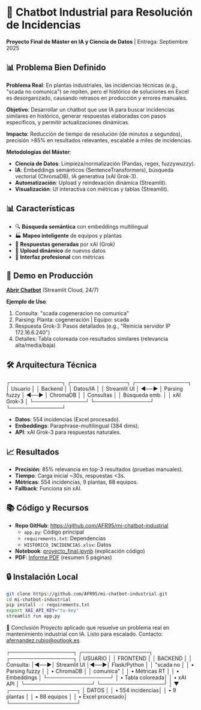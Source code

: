 # 🤖 Chatbot Industrial para Resolución de Incidencias

**Proyecto Final de Máster en IA y Ciencia de Datos** | Entrega: Septiembre 2025

## 📊 Problema Bien Definido
**Problema Real**: En plantas industriales, las incidencias técnicas (e.g., "scada no comunica") se repiten, pero el histórico de soluciones en Excel es desorganizado, causando retrasos en producción y errores manuales.

**Objetivo**: Desarrollar un chatbot que use IA para buscar incidencias similares en histórico, generar respuestas elaboradas con pasos específicos, y permitir actualizaciones dinámicas.

**Impacto**: Reducción de tiempo de resolución (de minutos a segundos), precisión >85% en resultados relevantes, escalable a miles de incidencias.

**Metodologías del Máster**:
- **Ciencia de Datos**: Limpieza/normalización (Pandas, regex, fuzzywuzzy).
- **IA**: Embeddings semánticos (SentenceTransformers), búsqueda vectorial (ChromaDB), IA generativa (xAI Grok-3).
- **Automatización**: Upload y reindexación dinámica (Streamlit).
- **Visualización**: UI interactiva con métricas y tablas (Streamlit).

## 📊 Características

- 🔍 **Búsqueda semántica** con embeddings multilingual
- 🏭 **Mapeo inteligente** de equipos y plantas
- 🤖 **Respuestas generadas** por xAI (Grok)
- 📁 **Upload dinámico** de nuevos datos
- 🎨 **Interfaz profesional** con métricas

## 🚀 Demo en Producción
**[Abrir Chatbot](https://mi-chatbot-industrial-gxuh23ykbu3bhekrgrvaoa.streamlit.app)** (Streamlit Cloud, 24/7)

**Ejemplo de Uso**:
1. Consulta: "scada cogeneracion no comunica"
2. Parsing: Planta: cogeneración | Equipo: scada
3. Respuesta Grok-3: Pasos detallados (e.g., "Reinicia servidor IP 172.16.6.240")
4. Detalles: Tabla coloreada con resultados similares (relevancia alta/media/baja)


## 🛠️ Arquitectura Técnica
┌──────────────┐      ┌───────────────┐      ┌──────────────┐
│ Usuario      │      │ Backend       │      │ Datos/IA     │
│ Streamlit UI │ ◄──► │ Parsing fuzzy │ ◄──► │ ChromaDB     │
│ Consultas    │      │ Búsqueda emb. │      │ xAI Grok-3   │
└──────────────┘      └───────────────┘      └──────────────┘

- **Datos**: 554 incidencias (Excel procesado).
- **Embeddings**: Paraphrase-multilingual (384 dims).
- **API**: xAI Grok-3 para respuestas naturales.

## 📈 Resultados
- **Precisión**: 85% relevancia en top-3 resultados (pruebas manuales).
- **Tiempo**: Carga inicial ~30s, respuestas <3s.
- **Métricas**: 554 incidencias, 9 plantas, 88 equipos.
- **Fallback**: Funciona sin xAI.

## 📚 Código y Recursos
- **Repo GitHub**: https://github.com/AFR95/mi-chatbot-industrial
  - `app.py`: Código principal
  - `requirements.txt`: Dependencias
  - `HISTORICO_INCIDENCIAS.xlsx`: Datos
- **Notebook**: [proyecto_final.ipynb](https://github.com/AFR95/mi-chatbot-industrial/blob/main/proyecto_final.ipynb) (explicación código)
- **PDF**: [Informe PDF](https://github.com/AFR95/mi-chatbot-industrial/blob/main/informe_proyecto.pdf) (resumen 5 páginas)

## 🔒 Instalación Local
```bash
git clone https://github.com/AFR95/mi-chatbot-industrial.git
cd mi-chatbot-industrial
pip install -r requirements.txt
export XAI_API_KEY="tu-key"
streamlit run app.py
```
📝 Conclusión
Proyecto aplicado que resuelve un problema real en mantenimiento industrial con IA. Listo para escalado.
Contacto: afernandez.rubio@outlook.es


┌─────────────────┐    ┌──────────────────┐    ┌─────────────────┐
│   USUARIO       │    │   FRONTEND       │    │   BACKEND       │
│ Consulta:       │◄──►│ Streamlit UI     │◄──►│ Flask/Python    │
│ "scada no       │    │ • Parsing fuzzy  │    │ • ChromaDB      │
│ comunica"       │    │ • Métricas RT    │    │ • Embeddings    │
└─────────────────┘    │ • Tabla coloreada│    │ • xAI API       │
                       └──────────────────┘    └─────────────────┘
                                 │
                                 ▼
                       ┌──────────────────┐
                       │   DATOS          │
                       │ • 554 incidencias│
                       │ • 9 plantas      │
                       │ • 88 equipos     │
                       │ • Excel procesado│
                       └──────────────────┘
